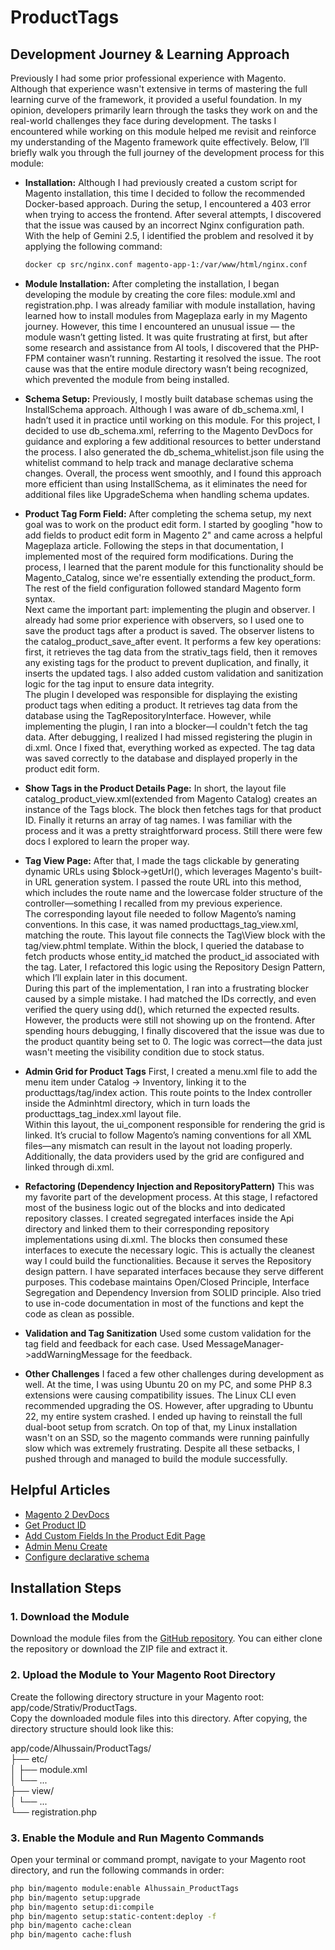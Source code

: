 # ProductTags


## Development Journey & Learning Approach
Previously I had some prior professional experience with Magento. Although that experience wasn't extensive in terms of mastering the full learning curve of the framework, it provided a useful foundation. In my opinion, developers primarily learn through the tasks they work on and the real-world challenges they face during development. The tasks I encountered while working on this module helped me revisit and reinforce my understanding of the Magento framework quite effectively. Below, I’ll briefly walk you through the full journey of the development process for this module:


- **Installation:** 
 Although I had previously created a custom script for Magento installation, this time I decided to follow the recommended Docker-based approach. During the setup, I encountered a 403 error when trying to access the frontend. After several attempts, I discovered that the issue was caused by an incorrect Nginx configuration path. With the help of Gemini 2.5, I identified the problem and resolved it by applying the following command:


  ```bash
  docker cp src/nginx.conf magento-app-1:/var/www/html/nginx.conf
  ```
- **Module Installation:**
  After completing the installation, I began developing the module by creating the core files: module.xml and registration.php. I was already familiar with module installation, having learned how to install modules from Mageplaza early in my Magento journey. However, this time I encountered an unusual issue — the module wasn’t getting listed. It was quite frustrating at first, but after some research and assistance from AI tools, I discovered that the PHP-FPM container wasn’t running. Restarting it resolved the issue. The root cause was that the entire module directory wasn’t being recognized, which prevented the module from being installed.


- **Schema Setup:**
   Previously, I mostly built database schemas using the InstallSchema approach. Although I was aware of db_schema.xml, I hadn’t used it in practice until working on this module. For this project, I decided to use db_schema.xml, referring to the Magento DevDocs for guidance and exploring a few additional resources to better understand the process. I also generated the db_schema_whitelist.json file using the whitelist command to help track and manage declarative schema changes. Overall, the process went smoothly, and I found this approach more efficient than using InstallSchema, as it eliminates the need for additional files like UpgradeSchema when handling schema updates.


- **Product Tag Form Field:**
   After completing the schema setup, my next goal was to work on the product edit form. I started by googling "how to add fields to product edit form in Magento 2" and came across a helpful Mageplaza article. Following the steps in that documentation, I implemented most of the required form modifications. During the process, I learned that the parent module for this functionality should be Magento_Catalog, since we're essentially extending the product_form. The rest of the field configuration followed standard Magento form syntax.</br>
Next came the important part: implementing the plugin and observer. I already had some prior experience with observers, so I used one to save the product tags after a product is saved. The observer listens to the catalog_product_save_after event. It performs a few key operations: first, it retrieves the tag data from the strativ_tags field, then it removes any existing tags for the product to prevent duplication, and finally, it inserts the updated tags. I also added custom validation and sanitization logic for the tag input to ensure data integrity.</br>
The plugin I developed was responsible for displaying the existing product tags when editing a product. It retrieves tag data from the database using the TagRepositoryInterface. However, while implementing the plugin, I ran into a blocker—I couldn't fetch the tag data. After debugging, I realized I had missed registering the plugin in di.xml. Once I fixed that, everything worked as expected. The tag data was saved correctly to the database and displayed properly in the product edit form.</br>


- **Show Tags in the Product Details Page:**
   In short, the layout file catalog_product_view.xml(extended from Magento Catalog) creates an instance of the Tags block. The block then fetches tags for that product ID. Finally it returns an array of tag names. I was familiar with the process and it was a pretty straightforward process. Still there were few docs I explored to learn the proper way.


- **Tag View Page:**
   After that, I made the tags clickable by generating dynamic URLs using $block->getUrl(), which leverages Magento's built-in URL generation system. I passed the route URL into this method, which includes the route name and the lowercase folder structure of the controller—something I recalled from my previous experience.</br>
The corresponding layout file needed to follow Magento’s naming conventions. In this case, it was named producttags_tag_view.xml, matching the route. This layout file connects the Tag\View block with the tag/view.phtml template. Within the block, I queried the database to fetch products whose entity_id matched the product_id associated with the tag. Later, I refactored this logic using the Repository Design Pattern, which I’ll explain later in this document.</br>
During this part of the implementation, I ran into a frustrating blocker caused by a simple mistake. I had matched the IDs correctly, and even verified the query using dd(), which returned the expected results. However, the products were still not showing up on the frontend. After spending hours debugging, I finally discovered that the issue was due to the product quantity being set to 0. The logic was correct—the data just wasn't meeting the visibility condition due to stock status.</br>




- **Admin Grid for Product Tags**
   First, I created a menu.xml file to add the menu item under Catalog → Inventory, linking it to the producttags/tag/index action. This route points to the Index controller inside the Adminhtml directory, which in turn loads the producttags_tag_index.xml layout file.</br>
Within this layout, the ui_component responsible for rendering the grid is linked. It’s crucial to follow Magento’s naming conventions for all XML files—any mismatch can result in the layout not loading properly. Additionally, the data providers used by the grid are configured and linked through di.xml.


- **Refactoring (Dependency Injection and RepositoryPattern)**
   This was my favorite part of the development process. At this stage, I refactored most of the business logic out of the blocks and into dedicated repository classes. I created segregated interfaces inside the Api directory and linked them to their corresponding repository implementations using di.xml. The blocks then consumed these interfaces to execute the necessary logic. This is actually the cleanest way I could build the functionalities. Because it serves the Repository design pattern. I have separated interfaces because they serve different purposes. This codebase maintains Open/Closed Principle, Interface Segregation and Dependency Inversion from SOLID principle. Also tried to use in-code documentation in most of the functions and kept the code as clean as possible.
 - **Validation and Tag Sanitization**
   Used some custom validation for the tag field and feedback for each case. Used MessageManager->addWarningMessage for the feedback.


- **Other Challenges**
   I faced a few other challenges during development as well. At the time, I was using Ubuntu 20 on my PC, and some PHP 8.3 extensions were causing compatibility issues. The Linux CLI even recommended upgrading the OS. However, after upgrading to Ubuntu 22, my entire system crashed. I ended up having to reinstall the full dual-boot setup from scratch. On top of that, my Linux installation wasn't on an SSD, so the magento commands were running painfully slow which was extremely frustrating. Despite all these setbacks, I pushed through and managed to build the module successfully.


## Helpful Articles
- [Magento 2 DevDocs](https://developer.adobe.com/commerce/)
- [Get Product ID](https://magefan.com/blog/get-product-by-id-magento-2?srsltid=AfmBOorOhosp4zy07Wl_VfTlclhcoKEV-0o2LV52f6egTqZVEGjecmr0)
- [Add Custom Fields In the Product Edit Page](https://www.mageplaza.com/devdocs/how-to-add-custom-fields-in-product-edit-pages-in-magento-2.html)
- [Admin Menu Create](https://www.mageplaza.com/devdocs/create-admin-menu-magento-2.html)
- [Configure declarative schema](https://developer.adobe.com/commerce/php/development/components/declarative-schema/configuration/)


## Installation Steps


### 1. Download the Module


Download the module files from the [GitHub repository](https://github.com/alhussain50/ProductTags). You can either clone the repository or download the ZIP file and extract it.


### 2. Upload the Module to Your Magento Root Directory


Create the following directory structure in your Magento root: app/code/Strativ/ProductTags.</br>
Copy the downloaded module files into this directory. After copying, the directory structure should look like this:


app/code/Alhussain/ProductTags/</br>
├── etc/</br>
│   ├── module.xml</br>
│   └── ...</br>
├── view/</br>
│   └── ...</br>
└── registration.php</br>


### 3. Enable the Module and Run Magento Commands


Open your terminal or command prompt, navigate to your Magento root directory, and run the following commands in order:


```bash
php bin/magento module:enable Alhussain_ProductTags
php bin/magento setup:upgrade
php bin/magento setup:di:compile
php bin/magento setup:static-content:deploy -f
php bin/magento cache:clean
php bin/magento cache:flush